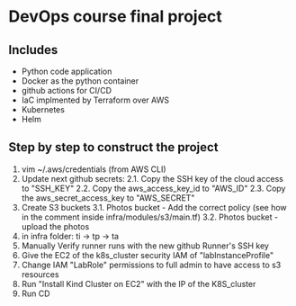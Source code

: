 # DevOps course final project
## Includes
- Python code application
- Docker as the python container
- github actions for CI/CD
- IaC implmented by Terraform over AWS
- Kubernetes
- Helm

## Step by step to construct the project
1. vim ~/.aws/credentials (from AWS CLI)
2. Update next github secrets:
2.1. Copy the SSH key of the cloud access to  "SSH_KEY"
2.2. Copy the aws_access_key_id to "AWS_ID"
2.3. Copy the aws_secret_access_key to "AWS_SECRET"
3. Create S3 buckets
3.1. Photos bucket - Add the correct policy (see how in the comment inside infra/modules/s3/main.tf)
3.2. Photos bucket - upload the photos
4. in infra folder: ti -> tp -> ta
5. Manually Verify runner runs with the new github Runner's SSH key
6. Give the EC2 of the k8s_cluster security IAM of "labInstanceProfile"
7. Change IAM "LabRole" permissions to full admin to have access to s3 resources
8. Run "Install Kind Cluster on EC2" with the IP of the K8S_cluster
9. Run CD


